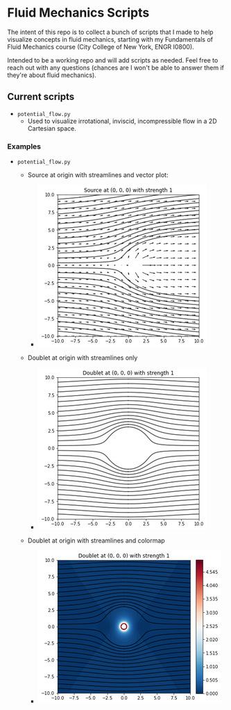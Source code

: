 # Fluid Mechanics Scripts
The intent of this repo is to collect a bunch of scripts that I made to help visualize concepts in fluid mechanics, starting with my Fundamentals of Fluid Mechanics course (City College of New York, ENGR I0800).

Intended to be a working repo and will add scripts as needed. Feel free to reach out with any questions (chances are I won't be able to answer them if they're about fluid mechanics).

## Current scripts
* `potential_flow.py`
    * Used to visualize irrotational, inviscid, incompressible flow in a 2D Cartesian space.

### Examples
* `potential_flow.py`
    * Source at origin with streamlines and vector plot:
        * ![](https://github.com/mr-gabrielrios/fluid_mechanics/blob/master/examples/potential_flow_example_source_vector_plot_streamline.png)  
          
    * Doublet at origin with streamlines only    
        * ![](https://github.com/mr-gabrielrios/fluid_mechanics/blob/master/examples/potential_flow_example_doublet.png)
        
    * Doublet at origin with streamlines and colormap
        * ![](https://github.com/mr-gabrielrios/fluid_mechanics/blob/master/examples/potential_flow_example_doublet_colormap.png)
    